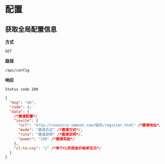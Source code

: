 # 配置

## 获取全局配置信息

**方式**

`GET`

**路径**

`/api/config`

**响应**

`Status code 200`

```json
{
  "msg": "ok",
  "code": 0,
  "data": {
    /*邀请配置*/
    "invite": {
      "url": "http://resource.immeet.com/链存/register.html" /*邀请地址*/,
      "mode": "邀请方式" /*邀请方式*/,
      "rule": "邀请说明" /*邀请说明*/,
      "power": "100" /*邀请奖励*/
    },
    "cl:to:cny": "1" /*单个CL的现金价格单位元*/
  }
}
```
